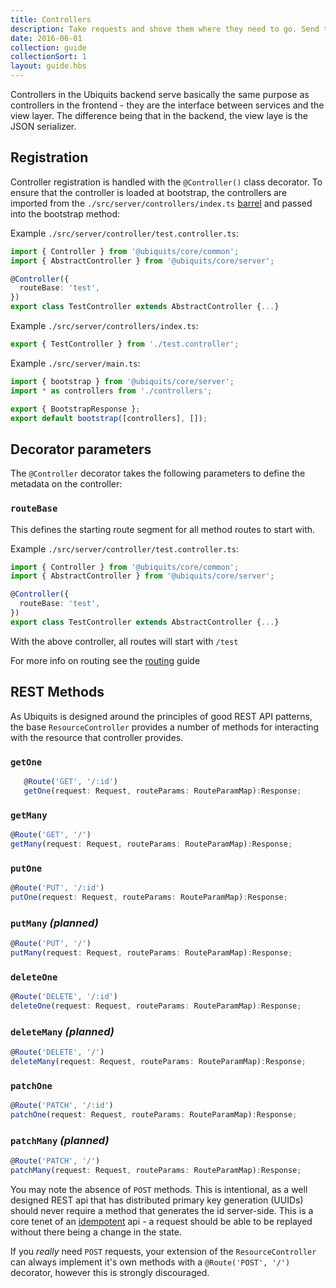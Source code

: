 ```yaml
---
title: Controllers
description: Take requests and shove them where they need to go. Send the results somewhere
date: 2016-06-01
collection: guide
collectionSort: 1
layout: guide.hbs
---
```


Controllers in the Ubiquits backend serve basically the same purpose as controllers in the frontend - they are the 
 interface between services and the view layer. The difference being that in the backend, the view laye is the JSON 
 serializer.

## Registration
Controller registration is handled with the `@Controller()` class decorator. To ensure that the controller is loaded at
bootstrap, the controllers are imported from the `./src/server/controllers/index.ts` [barrel] and passed into the bootstrap
method:

Example `./src/server/controller/test.controller.ts`:
```typescript
import { Controller } from '@ubiquits/core/common';
import { AbstractController } from '@ubiquits/core/server';

@Controller({
  routeBase: 'test',
})
export class TestController extends AbstractController {...}

```

Example `./src/server/controllers/index.ts`:
```typescript
export { TestController } from './test.controller';
```

Example `./src/server/main.ts`:
```typescript
import { bootstrap } from '@ubiquits/core/server';
import * as controllers from './controllers';

export { BootstrapResponse };
export default bootstrap([controllers], []);

```

## Decorator parameters
The `@Controller` decorator takes the following parameters to define the metadata on the controller:

### `routeBase`
This defines the starting route segment for all method routes to start with. 

Example `./src/server/controller/test.controller.ts`:
```typescript
import { Controller } from '@ubiquits/core/common';
import { AbstractController } from '@ubiquits/core/server';

@Controller({
  routeBase: 'test',
})
export class TestController extends AbstractController {...}

```
With the above controller, all routes will start with `/test`

For more info on routing see the [routing] guide

## REST Methods
As Ubiquits is designed around the principles of good REST API patterns, the base `ResourceController` provides a number
of methods for interacting with the resource that controller provides.

### `getOne`
```typescript
   @Route('GET', '/:id')
   getOne(request: Request, routeParams: RouteParamMap):Response;
   ```

### `getMany`
```typescript
@Route('GET', '/')
getMany(request: Request, routeParams: RouteParamMap):Response;
```
### `putOne`
```typescript
@Route('PUT', '/:id')
putOne(request: Request, routeParams: RouteParamMap):Response;
```
### `putMany` *(planned)*
```typescript
@Route('PUT', '/')
putMany(request: Request, routeParams: RouteParamMap):Response;
```
### `deleteOne`
```typescript
@Route('DELETE', '/:id')
deleteOne(request: Request, routeParams: RouteParamMap):Response;
```
### `deleteMany` *(planned)*
```typescript
@Route('DELETE', '/')
deleteMany(request: Request, routeParams: RouteParamMap):Response;
```
### `patchOne`
```typescript
@Route('PATCH', '/:id')
patchOne(request: Request, routeParams: RouteParamMap):Response;
```
### `patchMany` *(planned)*
```typescript
@Route('PATCH', '/')
patchMany(request: Request, routeParams: RouteParamMap):Response;
```

You may note the absence of `POST` methods. This is intentional, as a well designed REST api that has distributed primary
key generation (UUIDs) should never require a method that generates the id server-side. This is a core tenet of an
[idempotent][http-idempotence] api - a request should be able to be replayed without there being a change in the state.

If you *really* need `POST` requests, your extension of the `ResourceController` can always implement it's own methods
 with a `@Route('POST', '/')` decorator, however this is strongly discouraged.
 


[barrel]: https://angular.io/docs/ts/latest/glossary.html#!#barrel
[routing]: /guide/routing
[http-idempotence]: https://en.wikipedia.org/wiki/Hypertext_Transfer_Protocol#Idempotent_methods_and_web_applications
